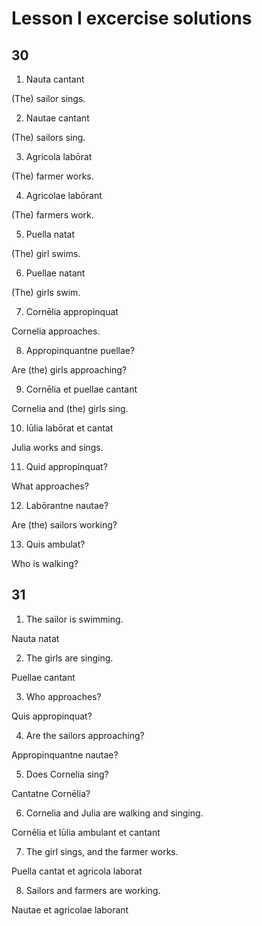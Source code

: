 # Lesson I excercise solutions

## 30

1. Nauta cantant

(The) sailor sings.

2. Nautae cantant

(The) sailors sing.

3. Agricola labōrat

(The) farmer works.

4. Agricolae labōrant

(The) farmers work.

5. Puella natat

(The) girl swims.

6. Puellae natant

(The) girls swim.

7. Cornēlia appropinquat

Cornelia approaches.

8. Appropinquantne puellae?

Are (the) girls approaching?

9. Cornēlia et puellae cantant

Cornelia and (the) girls sing.

10. Iūlia labōrat et cantat

Julia works and sings.

11. Quid appropinquat?

What approaches?

12. Labōrantne nautae?

Are (the) sailors working?

13. Quis ambulat?

Who is walking?

## 31

1. The sailor is swimming.

Nauta natat

2. The girls are singing.

Puellae cantant

3. Who approaches?

Quis appropinquat?

4. Are the sailors approaching?

Appropinquantne nautae?

5. Does Cornelia sing?

Cantatne Cornēlia?

6. Cornelia and Julia are walking and singing.

Cornēlia et Iūlia ambulant et cantant

7. The girl sings, and the farmer works.

Puella cantat et agricola laborat

8. Sailors and farmers are working. 

Nautae et agricolae laborant
